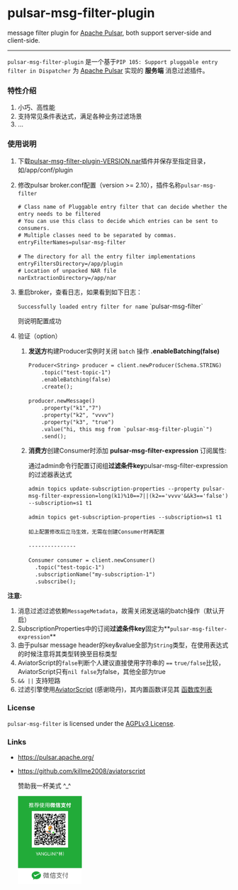 # pulsar-msg-filter-plugin
message filter plugin for [Apache Pulsar](https://github.com/apache/pulsar), both support server-side and client-side.


----------------------------------------

`pulsar-msg-filter-plugin` 是一个基于`PIP 105: Support pluggable entry filter in Dispatcher` 为 [Apache Pulsar](https://github.com/apache/pulsar) 实现的 **服务端** 消息过滤插件。

### 特性介绍

1. 小巧、高性能
2. 支持常见条件表达式，满足各种业务过滤场景
3. ...

### 使用说明

1. 下载[pulsar-msg-filter-plugin-VERSION.nar](https://github.com/yangl/pulsar-msg-filter/releases/)插件并保存至指定目录，如/app/conf/plugin

2. 修改pulsar broker.conf配置（version >= 2.10），插件名称`pulsar-msg-filter`

   ```yml=
   # Class name of Pluggable entry filter that can decide whether the entry needs to be filtered
   # You can use this class to decide which entries can be sent to consumers.
   # Multiple classes need to be separated by commas.
   entryFilterNames=pulsar-msg-filter
   
   # The directory for all the entry filter implementations
   entryFiltersDirectory=/app/plugin
   # Location of unpacked NAR file
   narExtractionDirectory=/app/nar
   ```

3. 重启broker，查看日志，如果看到如下日志：

   `Successfully loaded entry filter for name` \`pulsar-msg-filter\`

   则说明配置成功

4. 验证（option）

    1. **发送方**构建Producer实例时关闭 `batch` 操作 **.enableBatching(false)**

       ```java=
       Producer<String> producer = client.newProducer(Schema.STRING)
           .topic("test-topic-1")
           .enableBatching(false)
           .create();
        
       producer.newMessage()
           .property("k1","7")
           .property("k2", "vvvv")
           .property("k3", "true")
           .value("hi, this msg from `pulsar-msg-filter-plugin`")
           .send();
       ```

    2. **消费方**创建Consumer时添加 **pulsar-msg-filter-expression** 订阅属性:

       通过admin命令行配置订阅组**过滤条件key**pulsar-msg-filter-expression的过滤器表达式

        ```java=
        admin topics update-subscription-properties --property pulsar-msg-filter-expression=long(k1)%10==7||(k2=='vvvv'&&k3=='false') --subscription=s1 t1
        
        admin topics get-subscription-properties --subscription=s1 t1
        
        如上配置修改后立马生效，无需在创建Consumer时再配置 
        
        ---------------
           
        Consumer consumer = client.newConsumer()
          .topic("test-topic-1")
          .subscriptionName("my-subscription-1")
          .subscribe();
        ```


**注意:**

1. 消息过滤过滤依赖`MessageMetadata`，故需关闭发送端的batch操作（默认开启）
2. SubscriptionProperties中的订阅**过滤条件key**固定为**`pulsar-msg-filter-expression`**
3. 由于pulsar message header的key&value全部为`String`类型，在使用表达式的时候注意将其类型转换至目标类型
4. AviatorScript的`false`判断个人建议直接使用字符串的 `==`  `true/false`比较，AviatorScript只有`nil false`为false，其他全部为true
5. `&& ||` 支持短路
6. 过滤引擎使用[AviatorScript](https://github.com/killme2008/aviatorscript) (感谢晓丹)，其内置函数详见其 [函数库列表](https://www.yuque.com/boyan-avfmj/aviatorscript/ashevw)

### License

`pulsar-msg-filter` is licensed under the [AGPLv3 License](./LICENSE).

### Links

- https://pulsar.apache.org/

- https://github.com/killme2008/aviatorscript

  赞助我一杯美式 ^_^

  <img src="./weixin.png" width="30%" />
